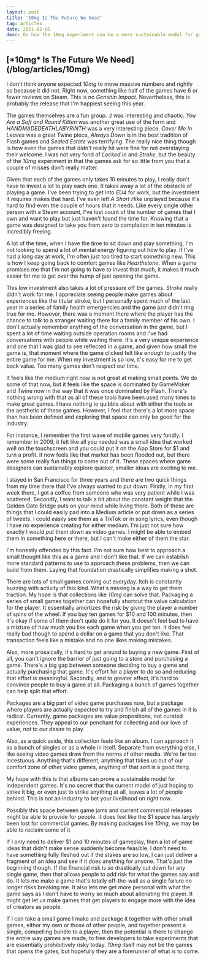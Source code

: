 ```yaml
---
layout: post
title: '10mg Is The Future We Need'
tag: articles
date: 2021-02-05
desc: On how the 10mg experiment can be a more sustainable model for game development.
---
```

<h2>[*10mg* Is The Future We Need](/blog/articles/10mg)</h2>

I don't think anyone expected *10mg* to move massive numbers and rightly so because it did not. Right now, something like half of the games have 6 or fewer reviews on Steam. This is no *Genshin Impact*. Nevertheless, this is probably the release that I'm happiest seeing this year.


The games themselves are a fun group. *:)* was interesting and chaotic. *You Are a Soft and Round Kitten* was another great use of the form and *HANDMADEDEATHLABYRINTH* was a very interesting piece. *Cover Me In Leaves* was a great Twine piece, *Always Down* is in the best tradition of Flash games and *Sealed Estate* was terrifying. The really nice thing though is how even the games that didn't really hit were fine for not overstaying their welcome. I was not very fond of *Locked In* and *Stroke*, but the beauty of the *10mg* experiment in that the games ask for so little from you that a couple of misses don't really matter.


Given that each of the games only takes 10 minutes to play, I really don't have to invest a lot to play each one. It takes away a lot of the obstacle of playing a game. I've been trying to get into *EU4* for work, but the investment it requires makes that hard. I've even left *A Short Hike* unplayed because it's hard to find even the couple of hours that it needs. Like every single other person with a Steam account, I've lost count of the number of games that I own and want to play but just haven't found the time for. Knowing that a game was designed to take you from zero to completion in ten minutes is incredibly freeing.


A lot of the time, when I have the time to sit down and play something, I'm not looking to spend a lot of mental energy figuring out how to play. If I've had a long day at work, I'm often just too tired to start something new. This is how I keep going back to comfort games like *Hearthstone*. When a game promises me that I'm not going to have to invest that much, it makes it much easier for me to get over the hump of just opening the game.


This low investment also takes a lot of pressure off the games. *Stroke* really didn't work for me. I appreciate seeing people make games about experiences like the titular stroke, but I personally spent much of the last year in a series of family health emergencies and the game just didn't ring true for me. However, there was a moment there where the player has the chance to talk to a stranger waiting there for a family member of his own. I don't actually remember anything of the conversation in the game, but I spent a lot of time waiting outside operation rooms and I've had conversations with people while waiting there. It's a very unique experience and one that I was glad to see reflected in a game, and given how small the game is, that moment where the game clicked felt like enough to justify the entire game for me. When my investment is so low, it's easy for me to get back value. Too many games don't respect our time.


It feels like the medium right now is not great at making small points. We do some of that now, but it feels like the space is dominated by GameMaker and Twine now in the way that it was once dominated by Flash. There's nothing wrong with that as all of these tools have been used many times to make great games. I have nothing to quibble about with either the tools or the aesthetic of these games. However, I feel that there's a lot more space than has been defined and exploring that space can only be good for the industry.


For instance, I remember the first wave of mobile games very fondly. I remember in 2009, it felt like all you needed was a small idea that worked well on the touchscreen and you could put it on the App Store for $1 and turn a profit. It now feels like that market has been flooded out, but there were some really fun things to come out of it. These spaces where game designers can sustainably explore quicker, smaller ideas are exciting to me.


I stayed in San Francisco for three years and there are two quick things from my time there that I've always wanted to put down. Firstly, in my first week there, I got a coffee from someone who was very patient while I was scattered. Secondly, I want to talk a bit about the constant weight that the Golden Gate Bridge puts on your mind while living there. Both of these are things that I could easily pad into a Medium article or put down as a series of tweets. I could easily see them as a TikTok or in song lyrics, even though I have no experience creating for either medium. I'm just not sure how exactly I would put them down as video games. I might be able to embed them in something here or there, but I can't make either of them the star.


I'm honestly offended by this fact. I'm not sure how best to approach a small thought like this as a game and I don't like that. If we can establish more standard patterns to use to approach these problems, then we can build from them. Laying that foundation drastically simplifies making a shot.


There are lots of small games coming out everyday. Itch is constantly buzzing with activity of this kind. What's missing is a way to get them traction. My hope is that collections like *10mg* can solve that. Packaging a series of small games together can hopefully shortcut the value calculation for the player. It essentially amortizes the risk by giving the player a number of spins of the wheel. If you buy ten games for $10 and 100 minutes, then it's okay if some of them don't quite do it for you. It doesn't feel bad to have a mixture of how much you like each game when you get ten. It does feel really bad though to spend a dollar on a game that you don't like. That transaction feels like a mistake and no one likes making mistakes.


Also, more prosaically, it's hard to get around to buying a new game. First of all, you can't ignore the barrier of just going to a store and purchasing a game. There's a big gap between someone deciding to buy a game and actually purchasing that game. It's effort for a player to do so and reducing that effort is meaningful. Secondly, and to greater effect, it's hard to convince people to buy a game at all. Packaging a bunch of games together can help split that effort.


Packages are a big part of video game purchases now, but a package where players are actually expected to try and finish all of the games in it is radical. Currently, game packages are value propositions, not curated experiences. They appeal to our penchant for collecting and our love of value, not to our desire to play.


Also, as a quick aside, this collection feels like an album. I can approach it as a bunch of singles or as a whole in itself. Separate from everything else, I like seeing video games draw from the norms of other media. We're far too incestuous. Anything that's different, anything that takes us out of our comfort zone of other video games, anything of that sort is a good thing.


My hope with this is that albums can prove a sustainable model for independent games. It's no secret that the current model of just hoping to strike it big, or even just to strike anything at all, leaves a lot of people behind. This is not an industry to bet your livelihood on right now.


Possibly this space between game jams and current commercial releases might be able to provide for people. It does feel like the $1 space has largely been lost for commercial games. By making packages like *10mg*, we may be able to reclaim some of it


If I only need to deliver $1 and 10 minutes of gameplay, then a lot of game ideas that didn't make sense suddenly become feasible. I don't need to have something fully fleshed out if the stakes are so low, I can just deliver a fragment of an idea and see if it does anything for anyone. That's just the beginning though. If the financial risk is so drastically cut down for any single game, then that allows people to add risk for what the games say and do. It lets me make a game that's totally off-the-wall as a single failure no longer risks breaking me. It also lets me get more personal with what the game says as I don't have to worry so much about alienating the player. It might get let us make games that get players to engage more with the idea of creators as people.


If I can take a small game I make and package it together with other small games, either my own or those of other people, and together present a single, compelling bundle to a player, then the potential is there to change the entire way games are made, to free developers to take experiments that are essentially prohibitively risky today. *10mg* itself may not be the games that opens the gates, but hopefully they are a forerunner of what is to come.

